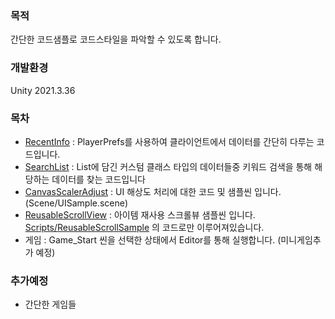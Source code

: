 ### 목적
간단한 코드샘플로 코드스타일을 파악할 수 있도록 합니다. 

### 개발환경
Unity 2021.3.36

### 목차
- [RecentInfo](https://github.com/redccoma/portfolio/blob/main/Assets/Scripts/RecentInfoSample/RecentInfo.cs) : PlayerPrefs를 사용하여 클라이언트에서 데이터를 간단히 다루는 코드입니다.
- [SearchList](https://github.com/redccoma/portfolio/blob/main/Assets/Scripts/SearchListSample/SearchList.cs) : List에 담긴 커스텀 클래스 타입의 데이터들중 키워드 검색을 통해 해당하는 데이터를 찾는 코드입니다
- [CanvasScalerAdjust](https://github.com/redccoma/portfolio/blob/main/Assets/Scripts/UISample/CanvasScalerAdjust.cs) : UI 해상도 처리에 대한 코드 및 샘플씬 입니다.(Scene/UISample.scene)
- [ReusableScrollView](https://github.com/redccoma/portfolio/blob/main/Assets/Scenes/ReusableScrollSample.unity) : 아이템 재사용 스크롤뷰 샘플씬 입니다. [Scripts/ReusableScrollSample](https://github.com/redccoma/portfolio/tree/main/Assets/Scripts/ReusableScrollSample) 의 코드로만 이루어져있습니다.
- 게임 : Game_Start 씬을 선택한 상태에서 Editor를 통해 실행합니다. (미니게임추가 예정)


### 추가예정
- 간단한 게임들
